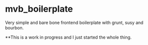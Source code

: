 mvb_boilerplate
===============

Very simple and bare bone frontend boilerplate with grunt, susy and bourbon.

**This is a work in progress and I just started the whole thing.
